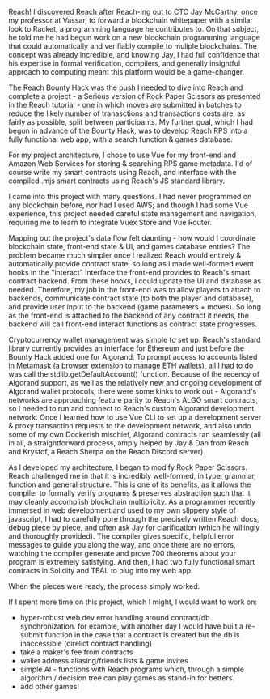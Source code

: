 Reach! I discovered Reach after Reach-ing out to CTO Jay McCarthy, once my professor at Vassar, to forward a blockchain whitepaper with a similar look to Racket, a programming language he contributes to. On that subject, he told me he had begun work on a new blockchain programming language that could automatically and verifiably compile to muliple blockchains. The concept was already incredible, and knowing Jay, I had full confidence that his expertise in formal verification, compilers, and generally insightful approach to computing meant this platform would be a game-changer.

The Reach Bounty Hack was the push I needed to dive into Reach and complete a project - a Serious version of Rock Paper Scissors as presented in the Reach tutorial - one in which moves are submitted in batches to reduce the likely number of tranasctions and transactions costs are, as fairly as possible, split between participants. My further goal, which I had begun in advance of the Bounty Hack, was to develop Reach RPS into a fully functional web app, with a search function & games database.

For my project architecture, I chose to use Vue for my front-end and Amazon Web Services for storing & searching RPS game metadata. I'd of course write my smart contracts using Reach, and interface with the compiled .mjs smart contracts using Reach's JS standard library.

I came into this project with many questions. I had never programmed on any blockchain before, nor had I used AWS; and though I had some Vue experience, this project needed careful state management and navigation, requiring me to learn to integrate Vuex Store and Vue Router.

Mapping out the project's data flow felt daunting - how would I coordinate blockchain state, front-end state & UI, and games database entries? The problem became much simpler once I realized Reach would entirely & automatically provide contract state, so long as I made well-formed event hooks in the "interact" interface the front-end provides to Reach's smart contract backend. From these hooks, I could update the UI and database as needed. Therefore, my job in the front-end was to allow players to attach to backends, communicate contract state (to both the player and database), and provide user input to the backend (game parameters + moves). So long as the front-end is attached to the backend of any contract it needs, the backend will call  front-end interact functions as contract state progresses. 

Cryptocurrency wallet management was simple to set up. Reach's standard library currently provides an interface for Ethereum and just before the Bounty Hack added one for Algorand. To prompt access to accounts listed in Metamask (a browser extension to manage ETH wallets), all I had to do was call the stdlib.getDefaultAccount() function. Because of the recency of Algorand support, as well as the relatively new and ongoing development of Algorand wallet protocols, there were some kinks to work out - Algorand's networks are approaching feature parity to Reach's ALGO smart contracts, so I needed to run and connect to Reach's custom Algorand development network. Once I learned how to use Vue CLI to set up a development server & proxy transaction requests to the development network, and also undo some of my own Dockerish mischief, Algorand contracts ran seamlessly (all in all, a straightforward process, amply helped by Jay & Dan from Reach and Krystof, a Reach Sherpa on the Reach Discord server).

As I developed my architecture, I began to modify Rock Paper Scissors. Reach challenged me in that it is incredibly well-formed, in type, grammar, function and general structure. This is one of its benefits, as it allows the compiler to formally verify programs & preserves abstraction such that it may cleanly accomplish blockchain multiplicity. As a programmer recently immersed in web development and used to my own slippery style of javascript, I had to carefully pore through the precisely written Reach docs, debug piece by piece, and often ask Jay for clarification (which he willingly and thoroughly provided). The compiler gives specific, helpful error messages to guide you along the way, and once there are no errors, watching the compiler generate and prove 700 theorems about your program is extremely satisfying. And then, I had two fully functional smart contracts in Solidity and TEAL to plug into my web app.

When the pieces were ready, the process simply worked.

If I spent more time on this project, which I might, I would want to work on:
- hyper-robust web dev error handling around contract/db synchronization. for example, with another day I would have built a re-submit function in the case that a contract is created but the db is inaccessible (direlict contract handling)
- take a maker's fee from contracts
- wallet address aliasing/friends lists & game invites
- simple AI - functions with Reach programs which, through a simple algorithm / decision tree can play games as stand-in for  betters.
- add other games!